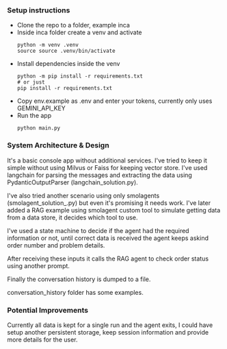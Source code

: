 ### Setup instructions
* Clone the repo to a folder, example inca
* Inside inca folder create a venv and activate
    ```
    python -m venv .venv
    source source .venv/bin/activate
    ```
* Install dependencies inside the venv
    ```
    python -m pip install -r requirements.txt
    # or just
    pip install -r requirements.txt
    ```
* Copy env.example as .env and enter your tokens, currently only uses GEMINI_API_KEY
* Run the app
    ```
    python main.py
    ```

### System Architecture & Design

It's a basic console app without additional services. I've tried to keep it simple without using Milvus or Faiss for keeping vector store. I've used langchain for parsing the messages and extracting the data using PydanticOutputParser (langchain_solution.py). 

I've also tried another scenario using only smolagents (smolagent_solution_.py) but even it's promising it needs work.
I've later added a RAG example using smolagent custom tool to simulate getting data from a data store, it decides which tool to use.

I've used a state machine to decide if the agent had the required information or not, until correct data is received the agent keeps askind order number and problem details.

After receiving these inputs it calls the RAG agent to check order status using another prompt.

Finally the conversation history is dumped to a file.

conversation_history folder has some examples.

### Potential Improvements

Currently all data is kept for a single run and the agent exits, I could have setup another persistent storage, keep session information and provide more details for the user.

